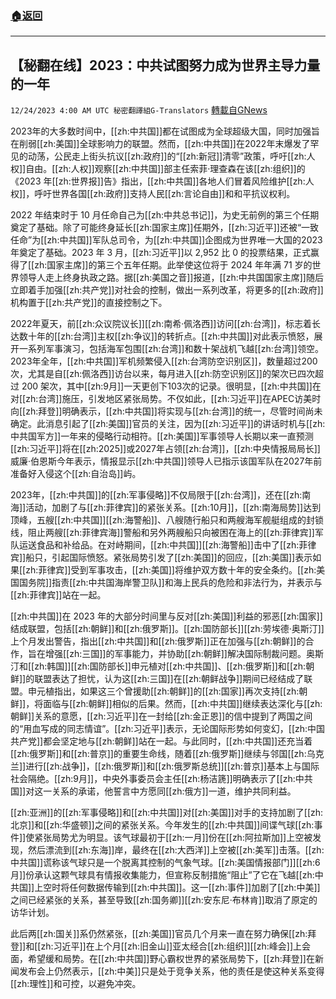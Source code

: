 ###  [:house:返回](README.md)
---


## 【秘翻在线】2023：中共试图努力成为世界主导力量的一年
`12/24/2023 4:00 AM UTC 秘密翻譯組G-Translators` [轉載自GNews](https://gnews.org/articles/2145622)

2023年的大多数时间中，[[zh:中共国]]都在试图成为全球超级大国，同时加强旨在削弱[[zh:美国]]全球影响力的联盟。然而，[[zh:中共国]]在2022年末爆发了罕见的动荡，公民走上街头抗议[[zh:政府]]的“[[zh:新冠]]清零”政策，呼吁[[zh:人权]]自由。[[zh:人权]]观察[[zh:中共国]]部主任索菲·理查森在该[[zh:组织]]的《2023 年[[zh:世界报]]告》指出，[[zh:中共国]]各地人们冒着风险维护[[zh:人权]]，呼吁世界各国[[zh:政府]]支持人民[[zh:言论自由]]和和平抗议权利。

​​​​​​​​​​​​​​​​​​​​​​​​​​​​​​​2022 年结束时于 10 月任命自己为[[zh:中共总书记]]，为史无前例的第三个任期奠定了基础。除了可能终身延长[[zh:国家主席]]任期外，[[zh:习近平]]还被“一致任命”为[[zh:中共国]]军队总司令，为[[zh:中共国]]企图成为世界唯一大国的2023 年奠定了基础。2023 年 3 月，[[zh:习近平]]以 2,952 比 0 的投票结果，正式赢得了[[zh:国家主席]]的第三个五年任期。此举使这位将于 2024 年年满 71 岁的世界领导人走上终身执政之路。据[[zh:美国之音]]报道，[[zh:中共国国家主席]]随后立即着手加强[[zh:共产党]]对社会的控制，做出一系列改革，将更多的[[zh:政府]]机构置于[[zh:共产党]]的直接控制之下。

2022年夏天，前[[zh:众议院议长]][[zh:南希·佩洛西]]访问[[zh:台湾]]，标志着长达数十年的[[zh:台湾]]主权[[zh:争议]]的转折点。[[zh:中共国]]对此表示愤怒，展开一系列军事演习，包括海军包围[[zh:台湾]]和数十架战机飞越[[zh:台湾]]领空。2023年全年，[[zh:中共国]]军机频繁侵入[[zh:台湾防空识别区]]，数量超过200次，尤其是自[[zh:佩洛西]]访台以来，每月进入[[zh:防空识别区]]的架次已四次超过 200 架次，其中[[zh:9月]]一天更创下103次的记录。很明显，[[zh:中共国]]在对[[zh:台湾]]施压，引发地区紧张局势。不仅如此，[[zh:习近平]]在APEC访美时向[[zh:拜登]]明确表示，[[zh:中共国]]将实现与[[zh:台湾]]的统一，尽管时间尚未确定。此消息引起了[[zh:美国]]官员的关注，因为[[zh:习近平]]的讲话时机与[[zh:中共国军方]]一年来的侵略行动相符。[[zh:美国]]军事领导人长期以来一直预测[[zh:习近平]]将在[[zh:2025]]或2027年占领[[zh:台湾]]，[[zh:中央情报局局长]]威廉·伯恩斯今年表示，情报显示[[zh:中共国]]领导人已指示该国军队在2027年前准备好入侵这个[[zh:自治岛]]屿。

2023年，[[zh:中共国]]的[[zh:军事侵略]]不仅局限于[[zh:台湾]]，还在[[zh:南海]]活动，加剧了与[[zh:菲律宾]]的紧张关系。[[zh:10月]]，[[zh:南海局势]]达到顶峰，五艘[[zh:中共国]][[zh:海警船]]、八艘随行船只和两艘海军舰艇组成的封锁线，阻止两艘[[zh:菲律宾海]]警船和另外两艘船只向被困在海上的[[zh:菲律宾]]军队运送食品和补给品。在对峙期间，[[zh:中共国]][[zh:海警船]]击中了[[zh:菲律宾]]船只，引起国际愤怒。紧张局势引发了[[zh:美国]]的回应，[[zh:美国]]表示如果[[zh:菲律宾]]受到军事攻击，[[zh:美国]]将维护双方数十年的安全条约。[[zh:美国国务院]]指责[[zh:中共国海岸警卫队]]和海上民兵的危险和非法行为，并表示与[[zh:菲律宾]]站在一起。

[[zh:中共国]]在 2023 年的大部分时间里与反对[[zh:美国]]利益的邪恶[[zh:国家]]结成联盟，包括[[zh:朝鲜]]和[[zh:俄罗斯]]。[[zh:国防部长]][[zh:劳埃德·奥斯汀]]上个月发出警告，指出[[zh:中共国]]和[[zh:俄罗斯]]正在加强与[[zh:朝鲜]]的合作，旨在增强[[zh:三国]]的军事能力，并协助[[zh:朝鲜]]解决国际制裁问题。奥斯汀和[[zh:韩国]][[zh:国防部长]]申元植对[[zh:中共国]]、[[zh:俄罗斯]]和[[zh:朝鲜]]的联盟表达了担忧，认为这[[zh:三国]]在[[zh:朝鲜战争]]期间已经结成了联盟。申元植指出，如果这三个曾援助[[zh:朝鲜]]的[[zh:国家]]再次支持[[zh:朝鲜]]，将面临与[[zh:朝鲜]]相似的后果。然而，[[zh:中共国]]继续表达深化与[[zh:朝鲜]]关系的意愿，[[zh:习近平]]在一封给[[zh:金正恩]]的信中提到了两国之间的“用血写成的同志情谊”。[[zh:习近平]]表示，无论国际形势如何变幻，[[zh:中国共产党]]都会坚定地与[[zh:朝鲜]]站在一起。与此同时，[[zh:中共国]]还充当着[[zh:俄罗斯]]和[[zh:普京]]的重要生命线，随着[[zh:俄罗斯]]继续与邻国[[zh:乌克兰]]进行[[zh:战争]]，[[zh:俄罗斯]]和[[zh:俄罗斯总统]][[zh:普京]]基本上与国际社会隔绝。[[zh:9月]]，中央外事委员会主任[[zh:杨洁篪]]明确表示了[[zh:中共国]]对这一关系的承诺，他誓言中方愿同[[zh:俄方]]一道，维护共同利益。

[[zh:亚洲]]的[[zh:军事侵略]]和[[zh:中共国]]对[[zh:美国]]对手的支持加剧了[[zh:北京]]和[[zh:华盛顿]]之间的紧张关系。今年发生的[[zh:中共国]]间谍气球[[zh:事件]]使紧张局势尤为明显。该气球最初于[[zh:一月]]份在[[zh:阿拉斯加]]上空被发现，然后漂流到[[zh:东海]]岸，最终在[[zh:大西洋]]上空被[[zh:美军]]击落。[[zh:中共国]]谎称该气球只是一个脱离其控制的气象气球。[[zh:美国情报部门]][[zh:6月]]份承认这颗气球具有情报收集能力，但宣称反制措施“阻止”了它在飞越[[zh:中共国]]上空时将任何数据传输到[[zh:中共国]]。这一[[zh:事件]]加剧了[[zh:中美]]之间已经紧张的关系，甚至导致[[zh:国务卿]][[zh:安东尼·布林肯]]取消了原定的访华计划。

此后两[[zh:国关]]系仍然紧张，[[zh:美国]]官员几个月来一直在努力确保[[zh:拜登]]和[[zh:习近平]]在上个月[[zh:旧金山]]亚太经合[[zh:组织]][[zh:峰会]]上会面，希望缓和局势。在[[zh:中共国]]野心霸权世界的紧张局势下，[[zh:拜登]]在新闻发布会上仍然表示，[[zh:中美]]只是处于竞争关系，他的责任是使这种关系变得[[zh:理性]]和可控，以避免冲突。
